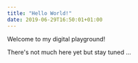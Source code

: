 ```yaml
---
title: "Hello World!"
date: 2019-06-29T16:50:01+01:00
---
```


Welcome to my digital playground!

There's not much here yet but stay tuned ...